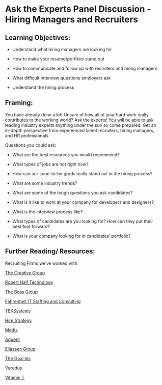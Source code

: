 # Ask the Experts Panel Discussion - Hiring Managers and Recruiters   

## Learning Objectives: 

* Understand what hiring managers are looking for 

* How to make your resume/portfolio stand out 

* How to communicate and follow up with recruiters and hiring managers

* What difficult interview questions employers ask 

* Understand the hiring process 

## Framing: 

You have already done a lot! Unsure of how all of your hard work really contributes to the working world? Ask the experts!  You will be able to ask leading industry experts anything under the sun so come prepared. Get an in-depth perspective from experienced talent recruiters, hiring managers, and HR professionals. 

Questions you could ask: 

* What are the best resources you would recommend?

* What types of jobs are hot right now? 

* How can our soon-to-be grads really stand out in the hiring process?

* What are some industry trends?

* What are some of the tough questions you ask candidates?

* What is it like to work at your company for developers and designers?

* What is the interview process like?

* What types of candidates are you looking for? How can they put their best foot forward?

* What is your company looking for in candidates' portfolio?

## Further Reading/ Resources: 

Recruiting Firms we’ve worked with:  

[The Creative Group](https://www.roberthalf.com/creativegroup) 

[Robert Half Technology](https://www.roberthalf.com/) 

[The Boss Group](http://www.thebossgroup.com/) 

[Fahrenheit IT Staffing and Consulting](http://www.fahrenheitit.com/) 

[TEKSystems](https://www.teksystems.com/en) 

[Hire Strategy ](http://www.hirestrategy.com/)

[Modis](http://www.modis.com/) 

[Aquent ](https://aquent.com/)

[Eliassen Group](http://www.eliassen.com/)

[The Goal Inc ](http://www.thegoalinc.com/)

[Veredus](https://vereduscorp.com/)

[Vitamin T](https://vitamintalent.com/)  

